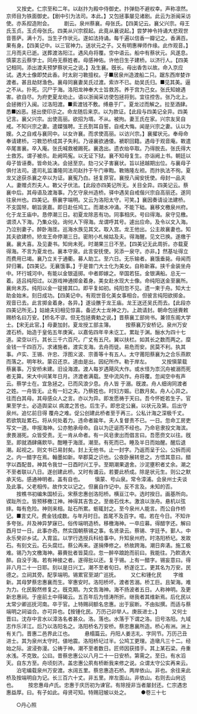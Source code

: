 <!-- { "loadSidebar": true } -->
　　又按史。仁宗至和二年。以赵抃为殿中侍御史。抃弹劾不避权幸。声称凛然。京师目为铁面御史。【剧中引为法司。本此。】又包拯事屡见诸剧。此云为浙闽采访使。亦系揑造附会。 
　　剧云。泉州蔡襄。母张氏。【四美记云。襄父兴宗。母王氏玉贞。玉贞母张氏。四美从兴宗叙起。此竟从襄说起。】尝梦神令持诵大悲观世音菩萨。满十万。当生子作状元。遂如法持诵。每千遍以信香一瓣记之。香满百。果有身。【四美记中。以三官神力。送状元之子。又有明惠禅师作缘。此作观音。】三月而夫已逝。送葬渡洛阳江。遇风舟将覆。空中语云。船中有蔡状元。风遂息。慎蒙志云蔡学士。同舟无蔡姓者。母感神佑。许他日生子建桥。以济行人。【四美记相同。添出渡夫预梦蔡状元之说。】及生襄。旣长。母出香吿以故。命入京应试。遇大士像即焚此香。时太尉刁斁擅权。子■居泉州造渡船二只。踞东西岸婪诈渡者。甚且劫财渔色。襄母同襄妻吴氏过渡。索诈不已。劫吴氏归。■见其美。逼之不从。扑死。沉尸于海。洛阳龙神奉大士旨救苏。养于宫为己女。张氏知媳遇害。欲自尽。为府吏夏龙劝止。语以浙闽采访使包拯将到。宜往控吿。张乃北上。会拯微行入闽。过洛阳渡。■索渡钱不敷。缚悬于厂。夏龙过而解之。拉至酒肆。悉■凶恶。拯出使印示之。命龙随后来京。以为款证。【此段与四美记全异。四美记言。襄父兴宗。出使高丽。欲招为壻。不从。被拘。妻王氏在家。兴宗友吴自戒。不知兴宗之妻。遣媒强聘。王氏割耳自誓。自戒大悔。闻是兴宗之妻。认以为嫂。久之自戒与襄同中。以女许襄。而求使高丽。以访兴宗。】襄擢状元。奉母命奉请建桥。刁斁恐桥成其子失利。乃诬襄欲通倭。褫职回籍。遇母于观音庵。斁遣卒尾害襄。卒入庵。张氏喊救被踢死。襄逸出。遗衣绐卒取。乃得脱去。张氏得大士救苏。谓子被杀。赴阙鸣寃。以无证下狱。襄不知母复生。亦诣阙上书。朝廷以母子皆诬奏。皆命处决。会拯至京。劾刁父子害襄状。旨以拯越期出位。与襄母子俱付法司。遣司礼监潘隆同法司赵抃于午门审鞫。斁赂隆左袒。而抃执法不徇。夏龙又途获杀襄之卒以为证。襄寃乃白。拯复原官。襄授八闽安抚使。母封一品夫人。妻赠贞烈夫人。斁父子伏法。【此段亦四美记所无。关目全异。四美记云。蔡襄中后。其母语及渡海事。乃乞守泉州造桥。驿中遇吴自戒偕兴宗自高丽还。遂同往泉州也。四美记。蔡襄字端明。又云为洛阳太守。可笑。】襄因奏请设法建桥。不支国帑。朝旨褒嘉。即日赴任鸠工。而潮水冲涌。不能下础。襄移文檄泉州府。化于龙王庙中。恳停潮三日。初夏龙除恶有功。同事相庆。号曰得海。泉守见檄。谓须人下海。乃集众役。询何人下得海。龙谓呼其号。遽出应命。及令以文入海。乃泣别妻子。醉卧海厓。巡海水族见其文。取入宫。龙王他出。公主故襄妻也。知其夫欲建桥。矫龙王命停潮三日。密附小札候姑及夫。得海醒。见文已换。遂缴于襄。襄大喜。及见妻书。知尙未死。时潮果三日不至。【四美记无此周折。亦载夏得海。不言为夏龙也。襄本守泉。此言安抚使。另添一泉守。亦非。】然基址得立而费用已竭。襄乃立关于通衢。募人助工。至六日。无乐输者。襄饿垂毙。母闻而舁归署。【四美记。无襄饿事。】于是普门大士化为美女。自称新寡。挟千金装坐舟中。环行城河中。有能以金银遥掷。中者即嫁之。举国若狂。金银满船。总无一着。适吕纯阳过。以游戏神通掷金着身。美女赴水现大士像。命纯阳送金至襄所。襄尙未苏。纯阳以金一锭接其口。即平复如初。纯阳忽不见。遗一柬于舟。知大士助金始末。刻日成功。【四美记中。有观世音化美女事相合。但彼言纯阳欲掷金。观音已去。此言掷金着身。各异。】遂设醮于龙王庙。龙王送还吴氏而去。【此段亦四美记所无。】姑媳夫妇相见惊喜。备述大士龙神之力。上疏请封。朝命包拯賷敕赐桥名曰万安。【桥名不谬。但无包拯賷勅之说。】晋蔡襄工部尙书。兼领东阁大学士。【宋无此官。】母妻加封。夏龙授工部主簿。 
　　按蔡襄万安桥记。泉州万安渡石桥。始造于皇佑五年庚寅。以嘉佑四年辛未讫工。累趾于渊。酾水为四十七道。梁空以行。其长三千六百尺。广丈有五尺。翼以扶栏。如其长之数而两之。糜金钱一千四百万。求诸施者。渡实支海。去舟而徒。易危而安。民莫不利。执其事。卢实、王锡、许忠、浮图义波、宗善等十有五人。太守莆阳蔡襄为之合乐燕飮而落之。明年秋。蒙召还京。道由是出。因纪所作。勒于岸左。 
　　又按愼蒙载蔡襄事。万安桥未建。旧设海渡。渡人每岁遇飓风大作。或水怪为祟沉舟被溺而死者无算。宋大中间某年日月。济渡者满载。至中流风作。舟将覆。忽闻空中有声云。蔡学士在。宜急拯之。已而风浪少息。舟人皆 于溺。旣渡。舟人细询同渡者之姓。一舟皆无。止有一妇之夫。乃蔡姓也。时妇方娠。已数月矣。舟人心异之。往而白其母。其母感众人之言。亦以为异。即发愿祷于天曰。吾今怀姙若生子。官果至学士。必造舆梁以 病渡之苦也。后生子。即忠定公襄。以状元及第。后出守泉州。追忆前日得 覆舟之难。促公创建此桥者至于再三。公私计海之深极千丈。若欲筑趾累石。将从何处着力。违命者踰年。夫人复督责不已。一日。忽命工房吏写文一道。申报海神。公亦勉承母命。自以为迂诞而不经也。乃命皂隶投文海滨。隶畏溺死。众皆受责。无一肯从命者。有一风皂隶出而倡言曰。吾愿赍文以往。旣至。即就酒肆痛飮毕。酣睡于海厓。潮至。有死而已。睡及半日而始醒。醒后退潮。起视之。则文书已易封矣。封上无他书。止一封字。乃返而呈于公。公拆而阅之。内一醋字在焉。翰墨如新。举郡莫之识也。公夜卧展转思之。方悟其意曰。醋字以酉配昔。神其令我廿一日酉时兴工乎。至期潮果退舍。沙泥壅积者丈余。潮之不至者联以八日。遂创建此桥。又时有谶云。若要此桥成。除是状元生。则公之默承天佑。感通神明者。盖有自也。 
　　愼蒙、号山泉。常令漳浦。会泉州士夫谈及此事。父老相传。故作文以记之。但襄自作记中。反不言及。未知的否。 
　　按樵书初编朱国桢云。宋蔡忠惠创洛阳桥。横亘江中。选时揆日。画基所向。锲趾所立。皆预移檄江神。神得其吉吿之。至凿石伐木。激浪以涨舟。悬机以弦繂。每有危险。神则来相。趾石所累。蛎辄封之。至今泉州人能言。而公自作桥记。■言丈尺。费金钱成数。与年月时日。首尾不及百字。噫。若在今日。不知许多夸张。幷及神异梦寐已。俗传端明造桥。移檄海神。一卒应募。得醋字还。解曰酉月廿一日。此事亦奇。然实国朝蔡锡之事。名贤录云。蔡锡、字廷予。鄞人。中永乐癸卯乡试。入胄监。以学行选授兵科给事中。升知泉州府。时洛阳桥圮。发故石。有刻文云。石头腐烂。蔡公再来。遂捐俸修之。桥故跨海。潮日奔湱。施工极难。锡乃为文檄海神。募賷批者皆莫应。忽一醉卒踉跄而前曰。我能往。乃飮酒大醉。自没于海。若有神接之者。遂得批以还。复于锡。上有一醋字。锡妄意曰。得非八月二十一日耶。刻以是日兴工。潮不至者旬日。桥遂讫工。更其名为万安。民德之。立祠其旁。配享端明。锡累官至湖广巡抚。 
　　又仁和锺化民 
　　字维新。其母梦蔡忠惠襄而生。宰惠安时。洛阳桥坏。渡者苦溺。桥工巨。且架海。难为力。化民毅然修复之。旣克期。为文吿海神。海不扬波者五日。人称神明。及更新忠惠祠。于座前土中得碣云。五百年后为怪涛所折。继我者其维新焉。后化民以太常少卿巡抚河南。卒于官。上特赐祠额名忠惠。出于宸断。不由拟撰。而适与蔡端明之祠谥合。亦可异也。【按锺化民。万历己卯举人。庚辰进士。】 
　　又何士晋曰。沈存中言水以漳洛名者甚众。洛。落也。水落于下谓之洛。旧号洛阳。九域志作乐洋江。后乃以洛阳名之。洛阳桥名万安桥。蔡忠惠襄所造。桥心有洲。洲上有关门。晋惠二邑界此江也。 
　　悬榻篇云。丹阳人姜志礼、字同节。万历己丑进士。其为泉州太守时。値地震。洛阳桥圮过半。公鸠工更理。造墩凡三十二。经始之际。波浸弥漫。公祷于神。潮不至者数日。匠师因获措手。其上某石梁。舟重水浅。不克致。公曰。昔蔡忠惠公以八月二十一日安桥。第需之。至日。有水滔天。自东方至。舟顷刻济。盖忠惠公夙有桥断我来修之说。众谓太守公实再来云。 
　　泊宅编载泉州万安渡。水阔五里。蔡忠惠造石桥。两岸依山。非也。余往来此桥及按端明自为记。长三百六十丈。非五里。岸左面山。非依山。右则去山尙远也。 
　　按忠惠母卢氏。忠惠于庆历初为谏官。有除授非当者屡封还。仁宗遇忠惠益厚。曰。有子如此。母贤可知。特赐冠帔以处之。 
　　●卷三十七 


　　○丹心照 

